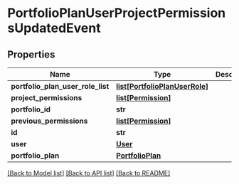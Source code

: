 # PortfolioPlanUserProjectPermissionsUpdatedEvent

## Properties
Name | Type | Description | Notes
------------ | ------------- | ------------- | -------------
**portfolio_plan_user_role_list** | [**list[PortfolioPlanUserRole]**](PortfolioPlanUserRole.md) |  | [optional] 
**project_permissions** | [**list[Permission]**](Permission.md) |  | [optional] 
**portfolio_id** | **str** |  | [optional] 
**previous_permissions** | [**list[Permission]**](Permission.md) |  | [optional] 
**id** | **str** |  | [optional] 
**user** | [**User**](User.md) |  | [optional] 
**portfolio_plan** | [**PortfolioPlan**](PortfolioPlan.md) |  | [optional] 

[[Back to Model list]](../README.md#documentation-for-models) [[Back to API list]](../README.md#documentation-for-api-endpoints) [[Back to README]](../README.md)


